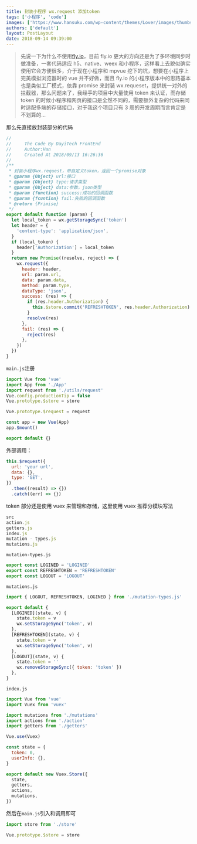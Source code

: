 ```yaml
---
title: 封装小程序 wx.request 添加token
tags: ['小程序', 'code']
images: ['https://www.hansuku.com/wp-content/themes/Lover/images/thumbs/21.jpg']
authors: ['default']
layout: PostLayout
date: 2018-09-14 09:39:00
---
```


> 先说一下为什么不使用[fly.io](https://wendux.github.io/dist/#/doc/flyio/wx 'fly.io')，目前 fly.io 更大的方向还是为了多环境同步时做准备，一套代码适应 h5、native、weex 和小程序，这样看上去貌似确实使用它会方便很多，介于现在小程序和 mpvue 挖下的坑，想要在小程序上完美模拟浏览器时的 vue 并不好做，而且 fly.io 的小程序版本中的思路基本也是类似工厂模式，依靠 promise 来封装 wx.requeset，提供统一对外的拦截器，那么问题来了，我经手的项目中大量使用 token 来认证，而存储 token 的时候小程序和网页的接口是全然不同的，需要额外复杂的代码来同时适配多端的存储接口，对于我这个项目只有 3 周的开发周期而言肯定是不划算的...

那么先直接放封装部分的代码

```javascript
//
//     The Code By DayiTech FrontEnd
//     Author:Han
//     Created At 2018/09/13 16:26:36
//
/**
 * 封装小程序wx.request，带自定义token，返回一个promise对象
 * @param {Object} url:接口
 * @param {Object} type:请求类型
 * @param {Object} data:参数，json类型
 * @param {function} success:成功的回调函数
 * @param {fcuntion} fail:失败的回调函数
 * @return {Primise}
 */
export default function (param) {
  let local_token = wx.getStorageSync('token')
  let header = {
    'content-type': 'application/json',
  }
  if (local_token) {
    header['Authorization'] = local_token
  }
  return new Promise((resolve, reject) => {
    wx.request({
      header: header,
      url: param.url,
      data: param.data,
      method: param.type,
      dataType: 'json',
      success: (res) => {
        if (res.header.Authorization) {
          this.$store.commit('REFRESHTOKEN', res.header.Authorization)
        }
        resolve(res)
      },
      fail: (res) => {
        reject(res)
      },
    })
  })
}
```

`main.js`注册

```javascript
import Vue from 'vue'
import App from './App'
import request from './utils/request'
Vue.config.productionTip = false
Vue.prototype.$store = store

Vue.prototype.$request = request

const app = new Vue(App)
app.$mount()

export default {}
```

外部调用：

```javascript
this.$request({
  url: 'your url',
  data: {},
  type: 'GET',
})
  .then((result) => {})
  .catch((err) => {})
```

token 部分还是使用 vuex 来管理和存储，这里使用 vuex 推荐分模块写法

```javascript
src
action.js
getters.js
index.js
mutation - types.js
mutations.js
```

`mutation-types.js`

```javascript
export const LOGINED = 'LOGINED'
export const REFRESHTOKEN = 'REFRESHTOKEN'
export const LOGOUT = 'LOGOUT'
```

`mutations.js`

```javascript
import { LOGOUT, REFRESHTOKEN, LOGINED } from './mutation-types.js'

export default {
  [LOGINED](state, v) {
    state.token = v
    wx.setStorageSync('token', v)
  },
  [REFRESHTOKEN](state, v) {
    state.token = v
    wx.setStorageSync('token', v)
  },
  [LOGOUT](state, v) {
    state.token = ''
    wx.removeStorageSync({ token: 'token' })
  },
}
```

`index.js`

```javascript
import Vue from 'vue'
import Vuex from 'vuex'

import mutations from './mutations'
import actions from './action'
import getters from './getters'

Vue.use(Vuex)

const state = {
  token: 0,
  userInfo: {},
}

export default new Vuex.Store({
  state,
  getters,
  actions,
  mutations,
})
```

然后在`main.js`引入和调用即可

```javascript
import store from './store'

Vue.prototype.$store = store
```
